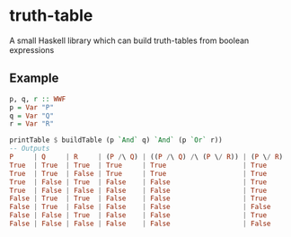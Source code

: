 truth-table
===========

A small Haskell library which can build truth-tables from boolean expressions

Example
-------

```haskell
p, q, r :: WWF
p = Var "P"
q = Var "Q"
r = Var "R"

printTable $ buildTable (p `And` q) `And` (p `Or` r))
-- Outputs
P     | Q     | R     | (P /\ Q) | ((P /\ Q) /\ (P \/ R)) | (P \/ R)
True  | True  | True  | True     | True                   | True
True  | True  | False | True     | True                   | True
True  | False | True  | False    | False                  | True
True  | False | False | False    | False                  | True
False | True  | True  | False    | False                  | True
False | True  | False | False    | False                  | False
False | False | True  | False    | False                  | True
False | False | False | False    | False                  | False
```